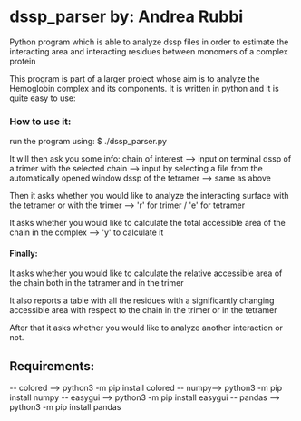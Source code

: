 # dssp_parser by: Andrea Rubbi
Python program which is able to analyze dssp files in order to estimate the interacting area and interacting residues between monomers of a complex protein 

This program is part of a larger project whose aim is to analyze the Hemoglobin complex and its components.
It is written in python and it is quite easy to use:

### How to use it:

run the program using: 
$ ./dssp_parser.py

It will then ask you some info:
chain of interest --> input on terminal
dssp of a trimer with the selected chain --> input by selecting a file from the
                                             automatically opened window
dssp of the tetramer --> same as above

Then it asks whether you would like to analyze the interacting 
surface with the tetramer or with the trimer --> 'r' for trimer / 'e' for tetramer

It asks whether you would like to calculate the total accessible 
area of the chain in the complex --> 'y' to calculate it

#### Finally:

It asks whether you would like to calculate the relative accessible area of the chain both 
in the tatramer and in the trimer

It also reports a table with all the residues with a significantly changing accessible area
with respect to the chain in the trimer or in the tetramer

After that it asks whether you would like to analyze another interaction or not.

## Requirements:

 -- colored --> python3 -m pip install colored
 -- numpy--> python3 -m pip install numpy
 -- easygui --> python3 -m pip install easygui
 -- pandas --> python3 -m pip install pandas


